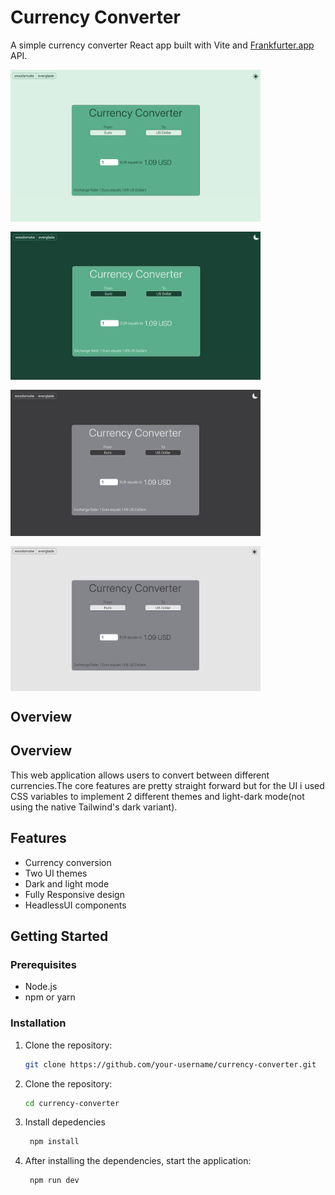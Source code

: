 # Currency Converter

A simple currency converter React app built with Vite and [Frankfurter.app](https://www.frankfurter.app/) API.

<div style="display: flex; flex-wrap: wrap; gap: 16px;">
  <img src="src/assets/img1.png" alt="Image 1" width="400" >
  <img src="src/assets/img2.png" alt="Image 2" width="400" >
  <img src="src/assets/img3.png" alt="Image 3" width="400" >
  <img src="src/assets/img4.png" alt="Image 4" width="400" >
</div>

## Overview
## Overview

This web application allows users to convert between different currencies.The core features are pretty straight forward but for the UI i used CSS variables to implement 2 different themes and light-dark mode(not using the native Tailwind's dark variant).


## Features

- Currency conversion
- Two UI themes
- Dark and light mode
- Fully Responsive design
- HeadlessUI components

## Getting Started

### Prerequisites

- Node.js
- npm or yarn

### Installation

1. Clone the repository:

   ```bash
   git clone https://github.com/your-username/currency-converter.git

2. Clone the repository:

   ```bash
   cd currency-converter

3. Install depedencies

   ```bash
    npm install

4. After installing the dependencies, start the application:

   ```bash
    npm run dev
   


